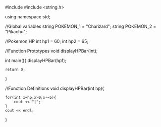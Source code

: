 #include <iostream>
#include <string.h>

using namespace std;

//Global variables
string POKEMON_1 = "Charizard";
string POKEMON_2 = "Pikachu";

//Pokemon HP
int hp1 = 60;
int hp2 = 65;



//Function Prototypes
void displayHPBar(int);


int main(){
    displayHPBar(hp1);
    
    return 0;
}

//Function Definitions
void displayHPBar(int hp){
    
    for(int x=hp;x>0;x-=5){
        cout << "|";
    }
    cout << endl;
}
